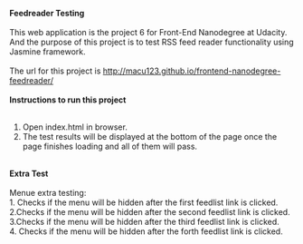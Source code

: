 <b>Feedreader Testing</b><br>
<br>
This web application is the project 6 for Front-End Nanodegree at Udacity. And the purpose of this project is to test RSS feed reader functionality using Jasmine framework.<br>
<br>
The url for this project is http://macu123.github.io/frontend-nanodegree-feedreader/<br>
<br>
<b>Instructions to run this project</b><br>
<br>
1. Open index.html in browser.<br>
2. The test results will be displayed at the bottom of the page once the page finishes loading and all of them will pass.<br>
<br>
<b>Extra Test</b><br>
<br>
Menue extra testing:<br>
1. Checks if the menu will be hidden after the first feedlist link is clicked.<br>
2.Checks if the menu will be hidden after the second feedlist link is clicked.<br>
3.Checks if the menu will be hidden after the third feedlist link is clicked.<br>
4. Checks if the menu will be hidden after the forth feedlist link is clicked.